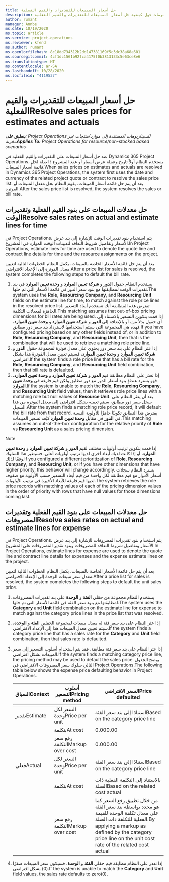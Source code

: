 ```yaml
---
title: حل أسعار المبيعات للتقديرات والقيم الفعلية
description: يقدم هذا الموضوع معلومات حول كيفية حل أسعار المبيعات للتقديرات والقيم الفعلية.
author: rumant
manager: Annbe
ms.date: 10/19/2020
ms.topic: article
ms.service: project-operations
ms.reviewer: kfend
ms.author: rumant
ms.openlocfilehash: 8c18dd734312b2dd147381169f5c3dc38a68a601
ms.sourcegitcommit: 4cf1dc1561b92fca4175f0b3813133c5e63ce8e6
ms.translationtype: HT
ms.contentlocale: ar-SA
ms.lasthandoff: 10/28/2020
ms.locfileid: "4119537"
---
```

# <a name="resolve-sales-prices-for-estimates-and-actuals"></a><span data-ttu-id="f2044-103">حل أسعار المبيعات للتقديرات والقيم الفعلية</span><span class="sxs-lookup"><span data-stu-id="f2044-103">Resolve sales prices for estimates and actuals</span></span>

<span data-ttu-id="f2044-104">_**ينطبق على:** Project Operations للسيناريوهات المستندة إلى موارد/منتجات غير مخزنة‬_</span><span class="sxs-lookup"><span data-stu-id="f2044-104">_**Applies To:** Project Operations for resource/non-stocked based scenarios_</span></span>

<span data-ttu-id="f2044-105">عند حل أسعار المبيعات على التقديرات والقيم الفعلية في Dynamics 365 Project Operations، يستخدم النظام أولاً تاريخ وعملة عرض أسعار أو عقد المشروع ذا صلة لحل قائمة أسعار المبيعات.</span><span class="sxs-lookup"><span data-stu-id="f2044-105">When sales prices on estimates and actuals are resolved in Dynamics 365 Project Operations, the system first uses the date and currency of the related project quote or contract to resolve the sales price list.</span></span> <span data-ttu-id="f2044-106">بعد أن يتم حل قائمة أسعار المبيعات، يقوم النظام بحل معدل المبيعات أو الفوترة.</span><span class="sxs-lookup"><span data-stu-id="f2044-106">After the sales price list is resolved, the system resolves the sales or bill rate.</span></span>

## <a name="resolve-sales-rates-on-actual-and-estimate-lines-for-time"></a><span data-ttu-id="f2044-107">حل معدلات المبيعات على بنود القيم الفعلية وتقديرات الوقت</span><span class="sxs-lookup"><span data-stu-id="f2044-107">Resolve sales rates on actual and estimate lines for time</span></span>

<span data-ttu-id="f2044-108">في Project Operations، يتم استخدام بنود تقديرات الوقت للإشارة إلى بند عرض الأسعار وتفاصيل شروط التعاقد لتعيينات الوقت الموارد في المشروع.</span><span class="sxs-lookup"><span data-stu-id="f2044-108">In Project Operations, estimate lines for time are used to denote the quote line and contract line details for time and the resource assignments on the project.</span></span>

<span data-ttu-id="f2044-109">بعد أن يتم حل قائمة الأسعار الخاصة بالمبيعات، يكمل النظام الخطوات التالية لتعيين معدل الفوترة إلى الإعداد الافتراضي.</span><span class="sxs-lookup"><span data-stu-id="f2044-109">After a price list for sales is resolved, the system completes the following steps to default the bill rate.</span></span>

1. <span data-ttu-id="f2044-110">يستخدم النظام حقول **الدور** و **شركة تعيين الموارد** و **وحدة تعيين الموارد** في بند تقديرات الوقت لمطابقتها مع بنود سعر الدور في قائمة الأسعار التي تم حلها.</span><span class="sxs-lookup"><span data-stu-id="f2044-110">The system uses the **Role**, **Resourcing Company**, and **Resourcing Unit** fields on the estimate line for time, to match against the role price lines in the resolved price list.</span></span> <span data-ttu-id="f2044-111">تفترض هذه المطابقة أنك تستخدم أبعاد التسعير الجاهزة لمعدلات التكلفة.</span><span class="sxs-lookup"><span data-stu-id="f2044-111">This matching assumes that out-of-box pricing dimensions for bill rates are being used.</span></span> <span data-ttu-id="f2044-112">إذا قمت بتكوين التسعير بالاستناد إلى أي حقول بدلاً من، أو بالإضافة إلى **الدور** و **شركة تعيين الموارد** و **وحدة تعيين الموارد**، فهذه هي المجموعة التي سيتم استخدامها لاسترداد بند سعر دور مطابق.</span><span class="sxs-lookup"><span data-stu-id="f2044-112">If you have configured pricing based on any other fields instead of, or in addition to **Role**, **Resourcing Company**, and **Resourcing Unit**, then that is the combination that will be used to retrieve a matching role price line.</span></span>
2. <span data-ttu-id="f2044-113">إذا عثر النظام على بند سعر دور يحتوي على معدل فوترة لمجموعة حقول **الدور** و **شركة تعيين الموارد** و **وحدة تعيين الموارد**، فسيتم تعيين معدل الفوترة هذا بشكل افتراضي.</span><span class="sxs-lookup"><span data-stu-id="f2044-113">If the system finds a role price line that has a bill rate for the **Role**, **Resourcing Company**, and **Resourcing Unit** field combination, then that bill rate is defaulted.</span></span>
3. <span data-ttu-id="f2044-114">إذا تعذر على النظام مطابقة قيم **الدور** و **شركة تعيين الموارد** و **وحدة تعيين الموارد**، فهو يسترد عندئذٍ بنود أسعار الدور مع دور مطابق ولكن قيم فارغة في **وحدة تعيين الموارد**.</span><span class="sxs-lookup"><span data-stu-id="f2044-114">If the system is unable to match the **Role**, **Resourcing Company**, and **Resourcing Unit** field values, then it retrieves role price lines with a matching role but null values of **Resource Unit**.</span></span> <span data-ttu-id="f2044-115">بعد أن يعثر النظام على سجل سعر دور مطابق، سيتم تعيينه بشكل افتراضي إلى معدل الفوترة من هذا السجل.</span><span class="sxs-lookup"><span data-stu-id="f2044-115">After the system finds a matching role price record, it will default the bill rate from that record.</span></span> <span data-ttu-id="f2044-116">يفترض هذا التطابق تكوينًا جاهزًا للأولوية النسبة في **الدور** في مقابل **وحدة تعيين الموارد** كبُعد تسعير المبيعات.</span><span class="sxs-lookup"><span data-stu-id="f2044-116">This matching assumes an out-of-the-box configuration for the relative priority of **Role** vs **Resourcing Unit** as a sales pricing dimension.</span></span>

> [!NOTE]
> <span data-ttu-id="f2044-117">إذا قمت بتكوين ترتيب أولويات مختلف لقيم **الدور** و **شركة تعيين الموارد** و **وحدة تعيين الموارد**، أو إذا كانت لديك أبعاد أخرى لديها ترتيب أولويات أعلى، فسيتغير هذا السلوك وفقًا لذلك.</span><span class="sxs-lookup"><span data-stu-id="f2044-117">If you configured a different prioritization of **Role**, **Resourcing Company**, and **Resourcing Unit**, or if you have other dimensions that have higher priority, this behavior will change accordingly.</span></span> <span data-ttu-id="f2044-118">يسترد النظام سجلات أسعار الأدوار مع قيم مطابقة لكل واحدة من قيم أبعاد التسعير حسب الأولوية مع صفوف لديها قيم فارغة للأبعاد الأخيرة في ترتيب الأولويات.</span><span class="sxs-lookup"><span data-stu-id="f2044-118">The system retrieves the role price records with matching values of each of the pricing dimension values in the order of priority with rows that have null values for those dimensions coming last.</span></span>

## <a name="resolve-sales-rates-on-actual-and-estimate-lines-for-expense"></a><span data-ttu-id="f2044-119">حل معدلات المبيعات على بنود القيم الفعلية وتقديرات المصروفات</span><span class="sxs-lookup"><span data-stu-id="f2044-119">Resolve sales rates on actual and estimate lines for expense</span></span>

<span data-ttu-id="f2044-120">في Project Operations، يتم استخدام بنود تقديرات المصروفات للإشارة إلى بند عرض الأسعار وتفاصيل شروط التعاقد للمصروفات وبنود تقدير المصروفات على المشروع.</span><span class="sxs-lookup"><span data-stu-id="f2044-120">In Project Operations, estimate lines for expense are used to denote the quote line and contract line details for expenses and the expense estimate lines on the project.</span></span>

<span data-ttu-id="f2044-121">بعد أن يتم حل قائمة الأسعار الخاصة بالمبيعات، يكمل النظام الخطوات التالية لتعيين معدل سعر مبيعات الوحدة إلى الإعداد الافتراضي.</span><span class="sxs-lookup"><span data-stu-id="f2044-121">After a price list for sales is resolved, the system completes the following steps to default the unit sales price.</span></span>

1. <span data-ttu-id="f2044-122">يستخدم النظام مجموعة من حقلي **الفئة** و **الوحدة** على بند تقديرات المصروفات لمطابقتها مع بنود سعر الفئة في قائمة الأسعار التي تم حلها.</span><span class="sxs-lookup"><span data-stu-id="f2044-122">The system uses the **Category** and **Unit** field combination on the estimate line for expense to match against the category price lines in the price list that was resolved.</span></span>
2. <span data-ttu-id="f2044-123">إذا عثر النظام على بند سعر فئة له معدل مبيعات لمجموعة الحقلين **الفئة** و **الوحدة**، سيتم تعيين معدل المبيعات هذا إلى الإعداد الافتراضي.</span><span class="sxs-lookup"><span data-stu-id="f2044-123">If the system finds a category price line that has a sales rate for the **Category** and **Unit** field combination, then that sales rate is defaulted.</span></span>
3. <span data-ttu-id="f2044-124">إذا عثر النظام على بند سعر فئة مطابقة، فقد يتم استخدام أسلوب التسعير إلى سعر المبيعات بشكل افتراضي.</span><span class="sxs-lookup"><span data-stu-id="f2044-124">If the system finds a matching category price line, the pricing method may be used to default the sales price.</span></span> <span data-ttu-id="f2044-125">يوضح الجدول التالي سلوك سعر المصروفات الافتراضي في Project Operations.</span><span class="sxs-lookup"><span data-stu-id="f2044-125">The following table below shows the expense price defaulting behavior in Project Operations.</span></span>

    | <span data-ttu-id="f2044-126">السياق</span><span class="sxs-lookup"><span data-stu-id="f2044-126">Context</span></span> | <span data-ttu-id="f2044-127">أسلوب التسعير</span><span class="sxs-lookup"><span data-stu-id="f2044-127">Pricing method</span></span> | <span data-ttu-id="f2044-128">السعر الافتراضي</span><span class="sxs-lookup"><span data-stu-id="f2044-128">Price defaulted</span></span> |
    | --- | --- | --- |
    | <span data-ttu-id="f2044-129">تقدير</span><span class="sxs-lookup"><span data-stu-id="f2044-129">Estimate</span></span> | <span data-ttu-id="f2044-130">السعر لكل وحدة</span><span class="sxs-lookup"><span data-stu-id="f2044-130">Price per unit</span></span> | <span data-ttu-id="f2044-131">استنادًا إلى بند سعر الفئة</span><span class="sxs-lookup"><span data-stu-id="f2044-131">Based on the category price line</span></span> |
    | &nbsp; | <span data-ttu-id="f2044-132">بتكلفة</span><span class="sxs-lookup"><span data-stu-id="f2044-132">At cost</span></span> | <span data-ttu-id="f2044-133">0.00</span><span class="sxs-lookup"><span data-stu-id="f2044-133">0.00</span></span> |
    | &nbsp; | <span data-ttu-id="f2044-134">رفع سعر التكلفة</span><span class="sxs-lookup"><span data-stu-id="f2044-134">Markup over cost</span></span> | <span data-ttu-id="f2044-135">0.00</span><span class="sxs-lookup"><span data-stu-id="f2044-135">0.00</span></span> |
    | <span data-ttu-id="f2044-136">فعلي</span><span class="sxs-lookup"><span data-stu-id="f2044-136">Actual</span></span> | <span data-ttu-id="f2044-137">السعر لكل وحدة</span><span class="sxs-lookup"><span data-stu-id="f2044-137">Price per unit</span></span> | <span data-ttu-id="f2044-138">استنادًا إلى بند سعر الفئة</span><span class="sxs-lookup"><span data-stu-id="f2044-138">Based on the category price line</span></span> |
    | &nbsp; | <span data-ttu-id="f2044-139">بتكلفة</span><span class="sxs-lookup"><span data-stu-id="f2044-139">At cost</span></span> | <span data-ttu-id="f2044-140">بالاستناد إلى التكلفة الفعلية ذات الصلة</span><span class="sxs-lookup"><span data-stu-id="f2044-140">Based on the related cost actual</span></span> |
    | &nbsp; | <span data-ttu-id="f2044-141">رفع سعر التكلفة</span><span class="sxs-lookup"><span data-stu-id="f2044-141">Markup over cost</span></span> | <span data-ttu-id="f2044-142">من خلال تطبيق رفع السعر كما هو محدد بواسطة بند سعر الفئة على معدل تكلفة الوحدة للقيمة الفعلية للتكلفة ذات الصلة.</span><span class="sxs-lookup"><span data-stu-id="f2044-142">By applying a markup as defined by the category price line on the unit cost rate of the related cost actual</span></span> |

4. <span data-ttu-id="f2044-143">إذا تعذر على النظام مطابقة قيم حقلي **الفئة** و **الوحدة**، فسيكون سعر المبيعات صفرًا (0) بشكل افتراضي.</span><span class="sxs-lookup"><span data-stu-id="f2044-143">If the system is unable to match the **Category** and **Unit** field values, the sales rate defaults to zero(0).</span></span>
